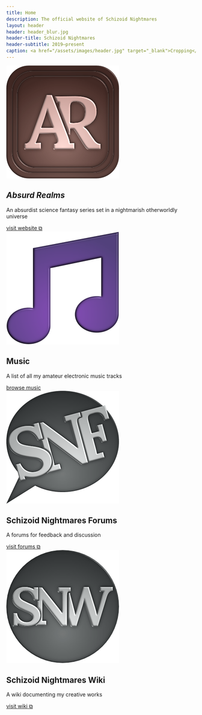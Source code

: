 ```yaml
---
title: Home
description: The official website of Schizoid Nightmares
layout: header
header: header_blur.jpg
header-title: Schizoid Nightmares
header-subtitle: 2019–present
caption: <a href="/assets/images/header.jpg" target="_blank">Cropping</a> of the cover for <i>Anthology I</i> — art by <a href="https://vladmomotart.tumblr.com/" target="_blank">Vlad Momot ⧉</a> as a paid commission
---
```


<div class="feature" markdown=0>
    <img src="/assets/images/ar_icon_small.png">
    <div>
        <h2><i>Absurd Realms</i></h2>
        <p>An absurdist science fantasy series set in a nightmarish otherworldly universe</p>
        <div><a href="https://absurdrealms.com/" target="_blank">visit website ⧉</a></div>
    </div>
</div>

<div class="feature" markdown=0>
    <img src="/assets/images/note_small.png">
    <div>
        <h2>Music</h2>
        <p>A list of all my amateur electronic music tracks</p>
        <div><a href="/music/">browse music</a></div>
    </div>
</div>

<div class="feature" markdown=0>
    <img src="/assets/images/snf_icon_small.png">
    <div>
        <h2>Schizoid Nightmares Forums</h2>
        <p>A forums for feedback and discussion</p>
        <div><a href="https://schizoidnightmares.net/" target="_blank">visit forums ⧉</a></div>
    </div>
</div>

<div class="feature" markdown=0>
    <img src="/assets/images/snw_icon_small.png">
    <div>
        <h2>Schizoid Nightmares Wiki</h2>
        <p>A wiki documenting my creative works</p>
        <div><a href="https://schizoidnightmares.wiki/" target="_blank">visit wiki ⧉</a></div>
    </div>
</div>